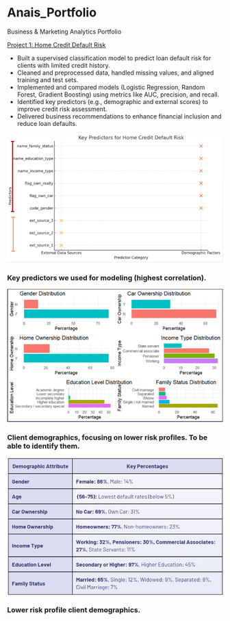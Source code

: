 # Anais_Portfolio
Business &amp; Marketing Analytics Portfolio

[Project 1: Home Credit Default Risk](https://github.com/anaiscorral/Home-Credit-Default-Risk)
- Built a supervised classification model to predict loan default risk for clients with limited credit history.
- Cleaned and preprocessed data, handled missing values, and aligned training and test sets.
- Implemented and compared models (Logistic Regression, Random Forest, Gradient Boosting) using metrics like AUC, precision, and recall.
- Identified key predictors (e.g., demographic and external scores) to improve credit risk assessment.
- Delivered business recommendations to enhance financial inclusion and reduce loan defaults.

![](https://github.com/anaiscorral/Anais_Portfolio/blob/main/Findings.png)
### Key predictors we used for modeling (highest correlation).

![](https://github.com/anaiscorral/Anais_Portfolio/blob/main/Findings%202.png)
### Client demographics, focusing on lower risk profiles. To be able to identify them.

![](https://github.com/anaiscorral/Anais_Portfolio/blob/main/Findings%203.png)
### Lower risk profile client demographics.

